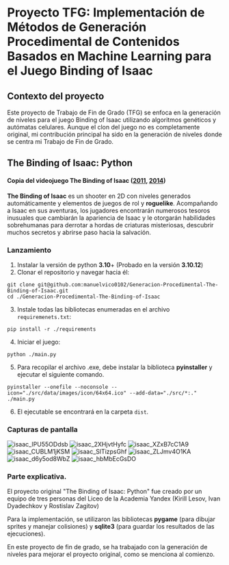 # Proyecto TFG: Implementación de Métodos de Generación Procedimental de Contenidos Basados en Machine Learning para el Juego Binding of Isaac

## Contexto del proyecto

Este proyecto de Trabajo de Fin de Grado (TFG) se enfoca en la generación de niveles para el juego Binding of Isaac utilizando algoritmos genéticos y autómatas celulares. Aunque el clon del juego no es completamente original, mi contribución principal ha sido en la generación de niveles donde se centra mi Trabajo de Fin de Grado.

## The Binding of Isaac: Python

#### Copia del videojuego The Binding of Isaac ([2011](https://store.steampowered.com/app/113200/The_Binding_of_Isaac), [2014](https://store.steampowered.com/app/250900/The_Binding_of_Isaac_Rebirth/))

**The Binding of Isaac** es un shooter en 2D con niveles generados automáticamente y elementos de juegos de rol y **roguelike**. Acompañando a Isaac en sus aventuras, los jugadores encontrarán numerosos tesoros inusuales que cambiarán la apariencia de Isaac y le otorgarán habilidades sobrehumanas para derrotar a hordas de criaturas misteriosas, descubrir muchos secretos y abrirse paso hacia la salvación.

### Lanzamiento

1. Instalar la versión de python **3.10**+
(Probado en la versión **3.10.12**)
2. Clonar el repositorio y navegar hacia él:
```commandline
git clone git@github.com:manuelvico0102/Generacion-Procedimental-The-Binding-of-Isaac.git
cd ./Generacion-Procedimental-The-Binding-of-Isaac
```

3. Instale todas las bibliotecas enumeradas en el archivo `requiremenets.txt`:
```commandline
pip install -r ./requirements
```

4. Iniciar el juego:
```commandline
python ./main.py
```

5. Para recopilar el archivo .exe, debe instalar la biblioteca **pyinstaller** y ejecutar el siguiente comando.
```
pyinstaller --onefile --noconsole --icon="./src/data/images/icon/64x64.ico" --add-data="./src/*:." ./main.py
```

6. El ejecutable se encontrará en la carpeta `dist`.


### Capturas de pantalla
![isaac_IPU55ODdsb](https://user-images.githubusercontent.com/104463209/215344266-21f53dc1-2f5f-46b0-9c60-246aeca3a754.png)
![isaac_2XHjvtHyfc](https://user-images.githubusercontent.com/104463209/215344280-3b2338db-5f86-469e-b109-7487e46fa72d.png)
![isaac_XZxB7cC1A9](https://user-images.githubusercontent.com/104463209/215344300-e97a3a59-0826-4c84-9bd6-f4e24f5fb280.png)
![isaac_CUBLM1jKSM](https://user-images.githubusercontent.com/104463209/215344301-43a5dd86-60a0-46d7-8e86-ed1911395c1e.png)
![isaac_SlTizpsGhf](https://user-images.githubusercontent.com/104463209/215344303-4f7429f5-0218-463b-87c5-8281e5ff4208.png)
![isaac_ZLJmv4O1KA](https://user-images.githubusercontent.com/104463209/215344306-8ae8b4fa-7bbd-4c11-aa13-40c14ed945e5.png)
![isaac_d6y5od8WbZ](https://user-images.githubusercontent.com/104463209/215344311-ae9b537e-16ad-4ad8-8a40-781df2877e44.png)
![isaac_hbMbEcGsDO](https://user-images.githubusercontent.com/104463209/215344317-f50f5e60-d73d-4c33-ab05-3f68c221e3dc.png)

### Parte explicativa.

El proyecto original "The Binding of Isaac: Python" fue creado por un equipo de tres personas del Liceo de la Academia Yandex (Kirill Lesov, Ivan Dyadechkov y Rostislav Zagitov)

Para la implementación, se utilizaron las bibliotecas **pygame** (para dibujar sprites y manejar colisiones) y **sqlite3** (para guardar los resultados de las ejecuciones).

En este proyecto de fin de grado, se ha trabajado con la generación de niveles para mejorar el proyecto original, como se menciona al comienzo.
